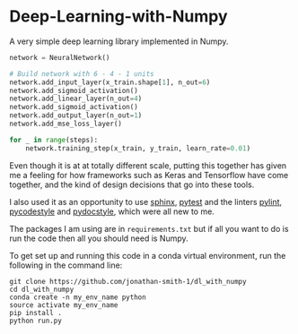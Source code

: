 # Deep-Learning-with-Numpy

A very simple deep learning library implemented in Numpy.

```python
network = NeuralNetwork()

# Build network with 6 - 4 - 1 units
network.add_input_layer(x_train.shape[1], n_out=6)
network.add_sigmoid_activation()
network.add_linear_layer(n_out=4)
network.add_sigmoid_activation()
network.add_output_layer(n_out=1)
network.add_mse_loss_layer()

for _ in range(steps):
    network.training_step(x_train, y_train, learn_rate=0.01)
```

Even though it is at at totally different scale, putting this together has 
given me a feeling for how frameworks such as Keras and Tensorflow have come
 together, and the kind of design decisions that go into these tools. 

I also used it as an opportunity to use [sphinx](http://www.sphinx-doc.org/en/master/), [pytest](https://docs.pytest.org/en/latest/) and the 
linters [pylint](https://www.pylint.org/), [pycodestyle](https://pypi.org/project/pycodestyle/) and [pydocstyle](https://github.com/PyCQA/pydocstyle), 
which were all new to me.

The packages I am using are in `requirements.txt` but if all you want to do is run the code then all you should need is Numpy.

To get set up and running this code in a conda virtual environment, run the following in the command line:

```shell
git clone https://github.com/jonathan-smith-1/dl_with_numpy
cd dl_with_numpy
conda create -n my_env_name python
source activate my_env_name
pip install .
python run.py
```
